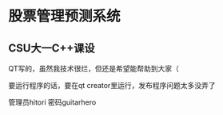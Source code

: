 # 股票管理预测系统

## CSU大一C++课设

QT写的，虽然我技术很烂，但还是希望能帮助到大家（

要运行程序的话，要在qt creator里运行，发布程序问题太多没弄了

管理员hitori
密码guitarhero
